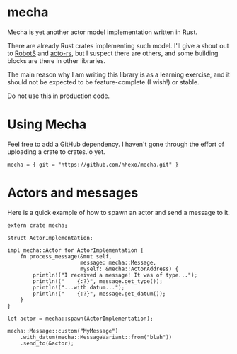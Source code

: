# mecha

Mecha is yet another actor model implementation written in Rust.

There are already Rust crates implementing such model. I'll give a shout out
to [RobotS](https://github.com/gamazeps/RobotS) and
[acto-rs](https://github.com/dbeck/acto-rs), but I suspect there are others,
and some building blocks are there in other libraries.

The main reason why I am writing this library is as a learning exercise, and
it should not be expected to be feature-complete (I wish!) or stable.

Do not use this in production code.

# Using Mecha

Feel free to add a GitHub dependency. I haven't gone through the effort of
uploading a crate to crates.io yet.

`mecha = { git = "https://github.com/hhexo/mecha.git" }`

# Actors and messages

Here is a quick example of how to spawn an actor and send a message to it.

```
extern crate mecha;

struct ActorImplementation;

impl mecha::Actor for ActorImplementation {
    fn process_message(&mut self,
                       message: mecha::Message,
                       myself: &mecha::ActorAddress) {
        println!("I received a message! It was of type...");
        println!("    {:?}", message.get_type());
        println!("...with datum...");
        println!("    {:?}", message.get_datum());
    }
}

let actor = mecha::spawn(ActorImplementation);

mecha::Message::custom("MyMessage")
    .with_datum(mecha::MessageVariant::from("blah"))
    .send_to(&actor);
```
